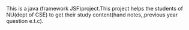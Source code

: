 This is a java (framework JSF)project.This project helps the students of NU(dept of CSE) to get their study content(hand notes,,previous year question e.t.c).
